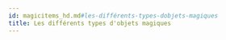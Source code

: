 ```yaml
---
id: magicitems_hd.md#les-différents-types-dobjets-magiques
title: Les différents types d'objets magiques
---
```


